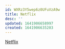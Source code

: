 ```yaml
---
id: WXRz3Y5wep6z0UFuVzA9w
title: Netflix
desc: ''
updated: 1641906658997
created: 1641906635203
---
```


[Netflix](https://docs.google.com/drawings/d/1vbQ4raPaJzwQsC8Z75r8wcMyVt08JygZChGcgf1hpkE/edit)
